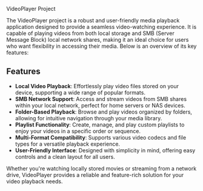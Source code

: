 VideoPlayer Project

The VideoPlayer project is a robust and user-friendly media playback application designed to provide a seamless video-watching experience. It is capable of playing videos from both local storage and SMB (Server Message Block) local network shares, making it an ideal choice for users who want flexibility in accessing their media. Below is an overview of its key features:

## Features
- **Local Video Playback**: Effortlessly play video files stored on your device, supporting a wide range of popular formats.
- **SMB Network Support**: Access and stream videos from SMB shares within your local network, perfect for home servers or NAS devices.
- **Folder-Based Playback**: Browse and play videos organized by folders, allowing for intuitive navigation through your media library.
- **Playlist Functionality**: Create, manage, and play custom playlists to enjoy your videos in a specific order or sequence.
- **Multi-Format Compatibility**: Supports various video codecs and file types for a versatile playback experience.
- **User-Friendly Interface**: Designed with simplicity in mind, offering easy controls and a clean layout for all users.

Whether you're watching locally stored movies or streaming from a network drive, VideoPlayer provides a reliable and feature-rich solution for your video playback needs.